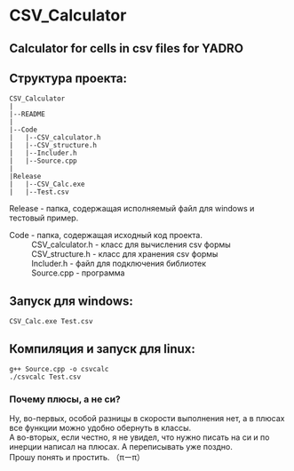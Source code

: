 # CSV_Calculator
## Calculator for cells in csv files for YADRO

## Структура проекта:

	CSV_Calculator
	|
	|--README
	|
	|--Code
	|	|--CSV_calculator.h
	|	|--CSV_structure.h
	|	|--Includer.h
	|	|--Source.cpp
	|
	|Release
	|	|--CSV_Calc.exe
	|	|--Test.csv

<dl>
	<dt>Release - папка, содержащая исполняемый файл для windows и тестовый пример.</dt>
</dl>

 <dl>
  <dt>Code - папка, содержащая исходный код проекта.</dt>
  <dd>CSV_calculator.h - класс для вычисления csv формы </dd>
  <dd>CSV_structure.h - класс для хранения csv формы </dd>
  <dd>Includer.h - файл для подключения библиотек</dd>
  <dd>Source.cpp - программа  </dd>
</dl>

## Запуск для windows:  
	CSV_Calc.exe Test.csv  

## Компиляция и запуск для linux:  
	g++ Source.cpp -o csvcalc  
	./csvcalc Test.csv  

### Почему плюсы, а не си?  
Ну, во-первых, особой разницы в скорости выполнения нет, а в плюсах все функции можно удобно обернуть в классы.  
А во-вторых, если честно, я не увидел, что нужно писать на си и по инерции написал на плюсах. А переписывать уже поздно.  
Прошу понять и простить. （πーπ）  

